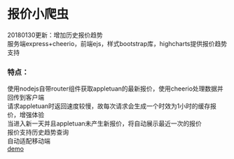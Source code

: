 # 报价小爬虫
20180130更新：增加历史报价趋势<br>
服务端express+cheerio，前端ejs，样式bootstrap库，highcharts提供报价趋势支持
<h3>特点：</h3>
使用nodejs自带router组件获取appletuan的最新报价，使用cheerio处理数据并回传到客户端<br>
请求appletuan时返回速度较慢，故每次请求会生成一个时效为1小时的缓存报价，增强体验<br>
当进入新一天并且appletuan未产生新报价，将自动展示最近一次的报价<br>
报价支持历史趋势查询<br>
自动适配移动端<br>
<a href="http://price.ppsm.club">demo</a><br>
